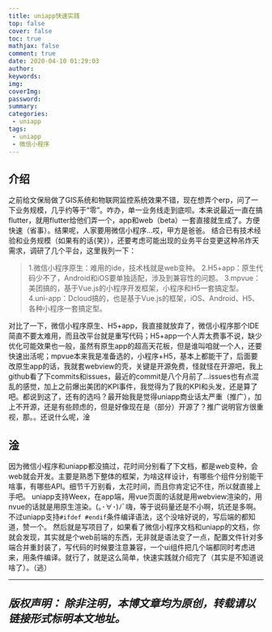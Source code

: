 ```yaml
---
title: uniapp快速实践
top: false
cover: false
toc: true
mathjax: false
comment: true
date: 2020-04-10 01:29:03
author:
keywords:
img:
coverImg:
password:
summary:
categories:
 - uniapp
tags:
 - uniapp
 - 微信小程序
---
```

## 介绍
之前给文保局做了GIS系统和物联网监控系统效果不错，现在想弄个erp，问了一下业务规模，几乎约等于“零”。咋办，单一业务线走到底呗。本来说最近一直在搞flutter，就用flutter给他们弄一个，app和web（beta）一套直接就生成了。方便快速（省事）。结果呢，人家要用微信小程序...哎，甲方是爸爸。
结合已有技术经验和业务规模（如果有的话{笑}），还要考虑可能出现的业务平台变更这种吊炸天需求，调研了几个平台，这里我列一下：

> 1.微信小程序原生：难用的ide，技术栈就是web变种。
> 2.H5+app：原生代码少不了，Android和iOS要单独适配，涉及到兼容性的问题。
> 3.mpvue：美团搞的，基于Vue.js的小程序开发框架，小程序和H5一套搞定型。
> 4.uni-app：Dcloud搞的，也是基于Vue.js的框架，iOS、Android、H5、各种小程序一套搞定型。

对比了一下，微信小程序原生、H5+app，我直接就放弃了，微信小程序那个IDE简直不要太难用，而且改平台就是重写代码；H5+app一个人弄太费事不说，缺少优化可能效果也一般，虽然有原生app的超高天花板，但是谁叫咱就一个人，还要快速出活呢；mpvue本来我是准备选的，小程序+H5，基本上都能干了，后面要改原生app的话，我就套webview的壳，关键是开源免费，怪就怪在开源吧，我上github看了下commits和issues，最近的commit是八个月前了...issues也有点混乱的感觉，加上之前爆出美团的KPI事件，我觉得为了我的KPI和头发，还是算了吧。都说到这了，还有的选吗？最开始我是觉得uniapp商业话太严重（推广），加上不开源，还是有些顾虑的，但是好像现在是（部分）开源了？推广说明官方很重视，那。。还说什么呢，淦
## 淦
因为微信小程序和uniapp都没搞过，花时间分别看了下文档，都是web变种，会web就会开发。主要是熟悉下整体的框架，为啥这样设计，有哪些个组件分别能干啥事，有哪些API。细节千万别看，太花时间，而且你肯定记不住，所以就直接上手吧。
uniapp支持Weex，在app端，用vue页面的话就是用webview渲染的，用nvue的话就是用原生渲染。(｡･∀･)ﾉﾞ嗨，等于说码量还是不小啊，坑还是多啊。不过uniapp支持`#ifdef #endif`条件编译语法，这个没啥好说的，写后端的都知道，赞一个。
然后就是写项目了，如果看了微信小程序文档和uniapp的文档，你就会发现，其实就是个web前端的东西，无非就是语法变了一点，配置文件针对多端合并重封装了，写代码的时候要注意兼容，一个ui组件把几个端都同时考虑进来，用条件编译。就行了，就是这么简单，快速实践就介绍完了（其实是不知道说啥了）。（逃）

---
*版权声明：*
*除非注明，本博文章均为原创，转载请以链接形式标明本文地址。*
---